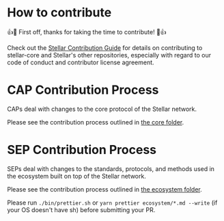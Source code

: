 # How to contribute

👍🎉 First off, thanks for taking the time to contribute! 🎉👍

Check out the [Stellar Contribution Guide](https://github.com/stellar/.github/blob/master/CONTRIBUTING.md) for details
on contributing to stellar-core and Stellar's other repositories, especially with regard to our code of conduct and
contributor license agreement.

# CAP Contribution Process

CAPs deal with changes to the core protocol of the Stellar network.

Please see the contribution process outlined in [the core folder](core/README.md).

# SEP Contribution Process

SEPs deal with changes to the standards, protocols, and methods used in the ecosystem built on top of the Stellar
network.

Please see the contribution process outlined in [the ecosystem folder](ecosystem/README.md).

Please run `./bin/prettier.sh` or `yarn prettier ecosystem/*.md --write` (if your OS doesn't have sh) before submitting
your PR.

